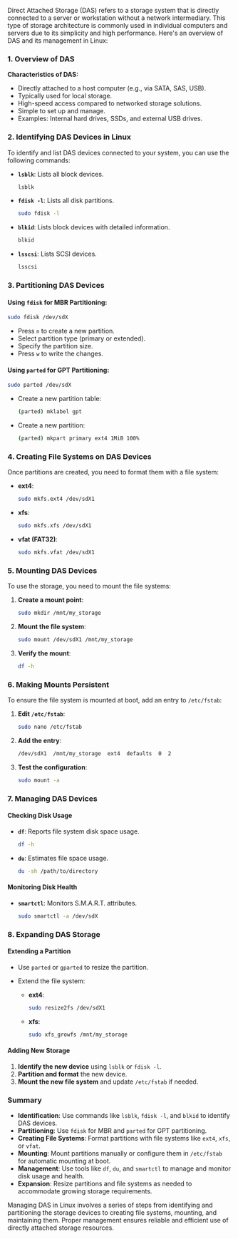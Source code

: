 Direct Attached Storage (DAS) refers to a storage system that is directly connected to a server or workstation without a network intermediary. This type of storage architecture is commonly used in individual computers and servers due to its simplicity and high performance. Here's an overview of DAS and its management in Linux:

### 1. **Overview of DAS**

**Characteristics of DAS:**
- Directly attached to a host computer (e.g., via SATA, SAS, USB).
- Typically used for local storage.
- High-speed access compared to networked storage solutions.
- Simple to set up and manage.
- Examples: Internal hard drives, SSDs, and external USB drives.

### 2. **Identifying DAS Devices in Linux**

To identify and list DAS devices connected to your system, you can use the following commands:

- **`lsblk`**: Lists all block devices.
  ```sh
  lsblk
  ```

- **`fdisk -l`**: Lists all disk partitions.
  ```sh
  sudo fdisk -l
  ```

- **`blkid`**: Lists block devices with detailed information.
  ```sh
  blkid
  ```

- **`lsscsi`**: Lists SCSI devices.
  ```sh
  lsscsi
  ```

### 3. **Partitioning DAS Devices**

#### Using `fdisk` for MBR Partitioning:

```sh
sudo fdisk /dev/sdX
```

- Press `n` to create a new partition.
- Select partition type (primary or extended).
- Specify the partition size.
- Press `w` to write the changes.

#### Using `parted` for GPT Partitioning:

```sh
sudo parted /dev/sdX
```

- Create a new partition table:
  ```sh
  (parted) mklabel gpt
  ```
- Create a new partition:
  ```sh
  (parted) mkpart primary ext4 1MiB 100%
  ```

### 4. **Creating File Systems on DAS Devices**

Once partitions are created, you need to format them with a file system:

- **ext4**:
  ```sh
  sudo mkfs.ext4 /dev/sdX1
  ```

- **xfs**:
  ```sh
  sudo mkfs.xfs /dev/sdX1
  ```

- **vfat (FAT32)**:
  ```sh
  sudo mkfs.vfat /dev/sdX1
  ```

### 5. **Mounting DAS Devices**

To use the storage, you need to mount the file systems:

1. **Create a mount point**:
   ```sh
   sudo mkdir /mnt/my_storage
   ```

2. **Mount the file system**:
   ```sh
   sudo mount /dev/sdX1 /mnt/my_storage
   ```

3. **Verify the mount**:
   ```sh
   df -h
   ```

### 6. **Making Mounts Persistent**

To ensure the file system is mounted at boot, add an entry to `/etc/fstab`:

1. **Edit `/etc/fstab`**:
   ```sh
   sudo nano /etc/fstab
   ```

2. **Add the entry**:
   ```sh
   /dev/sdX1  /mnt/my_storage  ext4  defaults  0  2
   ```

3. **Test the configuration**:
   ```sh
   sudo mount -a
   ```

### 7. **Managing DAS Devices**

#### Checking Disk Usage

- **`df`**: Reports file system disk space usage.
  ```sh
  df -h
  ```

- **`du`**: Estimates file space usage.
  ```sh
  du -sh /path/to/directory
  ```

#### Monitoring Disk Health

- **`smartctl`**: Monitors S.M.A.R.T. attributes.
  ```sh
  sudo smartctl -a /dev/sdX
  ```

### 8. **Expanding DAS Storage**

#### Extending a Partition

- Use `parted` or `gparted` to resize the partition.
- Extend the file system:

  - **ext4**:
    ```sh
    sudo resize2fs /dev/sdX1
    ```

  - **xfs**:
    ```sh
    sudo xfs_growfs /mnt/my_storage
    ```

#### Adding New Storage

1. **Identify the new device** using `lsblk` or `fdisk -l`.
2. **Partition and format** the new device.
3. **Mount the new file system** and update `/etc/fstab` if needed.

### Summary

- **Identification**: Use commands like `lsblk`, `fdisk -l`, and `blkid` to identify DAS devices.
- **Partitioning**: Use `fdisk` for MBR and `parted` for GPT partitioning.
- **Creating File Systems**: Format partitions with file systems like `ext4`, `xfs`, or `vfat`.
- **Mounting**: Mount partitions manually or configure them in `/etc/fstab` for automatic mounting at boot.
- **Management**: Use tools like `df`, `du`, and `smartctl` to manage and monitor disk usage and health.
- **Expansion**: Resize partitions and file systems as needed to accommodate growing storage requirements.

Managing DAS in Linux involves a series of steps from identifying and partitioning the storage devices to creating file systems, mounting, and maintaining them. Proper management ensures reliable and efficient use of directly attached storage resources.
